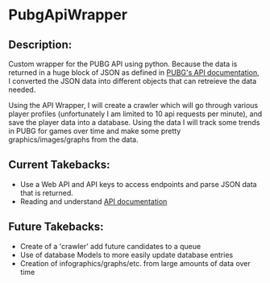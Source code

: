 # PubgApiWrapper
## Description:
Custom wrapper for the PUBG API using python. Because the data is returned in a huge block of JSON as defined in [PUBG's API documentation](https://documentation.playbattlegrounds.com/en/introduction.html), I converted the JSON data into different objects that can retreieve the data needed.

Using the API Wrapper, I will create a crawler which will go through various player profiles (unfortunately I am limited to 10 api requests per minute), and save the player data into a database. Using the data I will track some trends in PUBG for games over time and make some pretty graphics/images/graphs from the data.

## Current Takebacks:
- Use a Web API and API keys to access endpoints and parse JSON data that is returned.
- Reading and understand [API documentation](https://documentation.playbattlegrounds.com/en/introduction.html)

## Future Takebacks:
- Create of a 'crawler' add future candidates to a queue
- Use of database Models to more easily update database entries
- Creation of infographics/graphs/etc. from large amounts of data over time
